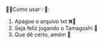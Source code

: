 🎀✨Como usar✨🎀:
1. Apague o arquivo txt ❌📰
2. Seja feliz jogando o Tamagoshi 🤪
3. Que dê certo, amém 🙏
